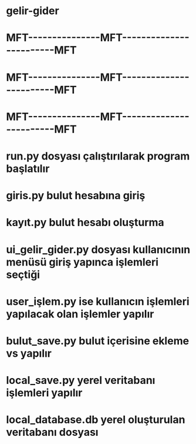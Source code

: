 # gelir-gider
# MFT---------------MFT------------------------MFT
# MFT---------------MFT------------------------MFT
# MFT---------------MFT------------------------MFT

# run.py dosyası çalıştırılarak program başlatılır 
# giris.py bulut hesabına giriş
# kayıt.py bulut hesabı oluşturma
# ui_gelir_gider.py dosyası kullanıcının menüsü giriş yapınca işlemleri seçtiği
# user_işlem.py ise kullanıcın işlemleri yapılacak olan işlemler yapılır
# bulut_save.py bulut içerisine ekleme vs yapılır
# local_save.py yerel veritabanı işlemleri yapılır
# local_database.db yerel oluşturulan veritabanı dosyası
